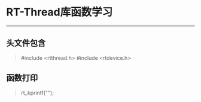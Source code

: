 # RT-Thread库函数学习

---

## 头文件包含
> #include <rtthread.h>
#include <rtdevice.h>

## 函数打印
> rt_kprintf("");